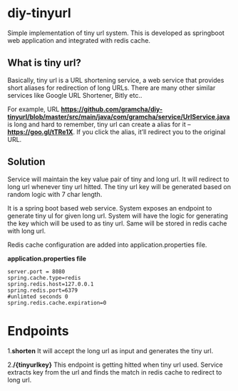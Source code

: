 # diy-tinyurl

Simple implementation of tiny url system. This is developed as springboot web application and integrated with redis cache.

## What is tiny url?
Basically, tiny url is a URL shortening service, a web service that provides short aliases for redirection of long URLs. There are many other similar services like Google URL Shortener, Bitly etc..

For example, URL **https://github.com/gramcha/diy-tinyurl/blob/master/src/main/java/com/gramcha/service/UrlService.java** is long and hard to remember, tiny url can create a alias for it – **https://goo.gl/tTRe1X**. If you click the alias, it’ll redirect you to the original URL.

## Solution
Service will maintain the key value pair of tiny and long url. It will redirect to long url whenever tiny url hitted. The tiny url key will be generated based on random logic with 7 char length.

It is a spring boot based web service. System exposes an endpoint to generate tiny ul for given long url. System will have the logic for generating the key which will be used to as tiny url. Same will be stored in redis cache with long url.

Redis cache configuration are added into application.properties file.

**application.properties file**

    server.port = 8080
    spring.cache.type=redis
    spring.redis.host=127.0.0.1
    spring.redis.port=6379
    #unlimted seconds 0
    spring.redis.cache.expiration=0

# Endpoints

1.**shorten**
It will accept the long url as input and generates the tiny url.

2.**/{tinyurlkey}**
This endpoint is getting hitted when tiny url used. Service extracts key from the url and finds the match in redis cache to redirect to long url.
